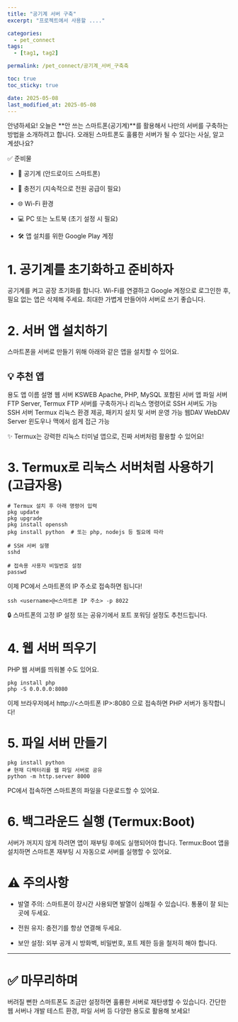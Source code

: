 ```yaml
---
title: "공기계 서버 구축"
excerpt: "프로젝트에서 사용할 ...."

categories:
  - pet_connect
tags:
  - [tag1, tag2]

permalink: /pet_connect/공기계_서버_구축축

toc: true
toc_sticky: true

date: 2025-05-08
last_modified_at: 2025-05-08
---
```


안녕하세요! 오늘은 **안 쓰는 스마트폰(공기계)**를 활용해서 나만의 서버를 구축하는 방법을 소개하려고 합니다. 오래된 스마트폰도 훌륭한 서버가 될 수 있다는 사실, 알고 계셨나요?

✅ 준비물
- 📱 공기계 (안드로이드 스마트폰)

- 🔌 충전기 (지속적으로 전원 공급이 필요)

- 🌐 Wi-Fi 환경

- 💻 PC 또는 노트북 (초기 설정 시 필요)

- 🛠 앱 설치를 위한 Google Play 계정

# 1. 공기계를 초기화하고 준비하자
공기계를 켜고 공장 초기화를 합니다.
Wi-Fi를 연결하고 Google 계정으로 로그인한 후, 필요 없는 앱은 삭제해 주세요. 최대한 가볍게 만들어야 서버로 쓰기 좋습니다.

# 2. 서버 앱 설치하기
스마트폰을 서버로 만들기 위해 아래와 같은 앱을 설치할 수 있어요.

## 💡 추천 앱
용도	앱 이름	설명
웹 서버	KSWEB	Apache, PHP, MySQL 포함된 서버 앱
파일 서버	FTP Server, Termux	FTP 서버를 구축하거나 리눅스 명령어로 SSH 서버도 가능
SSH 서버	Termux	리눅스 환경 제공, 패키지 설치 및 서버 운영 가능
웹DAV	WebDAV Server	윈도우나 맥에서 쉽게 접근 가능

✨ Termux는 강력한 리눅스 터미널 앱으로, 진짜 서버처럼 활용할 수 있어요!

# 3. Termux로 리눅스 서버처럼 사용하기 (고급자용)

```
# Termux 설치 후 아래 명령어 입력
pkg update
pkg upgrade
pkg install openssh
pkg install python  # 또는 php, nodejs 등 필요에 따라

# SSH 서버 실행
sshd

# 접속용 사용자 비밀번호 설정
passwd
```

이제 PC에서 스마트폰의 IP 주소로 접속하면 됩니다!

```
ssh <username>@<스마트폰 IP 주소> -p 8022
```
🔒 스마트폰의 고정 IP 설정 또는 공유기에서 포트 포워딩 설정도 추천드립니다.

# 4. 웹 서버 띄우기
PHP 웹 서버를 띄워볼 수도 있어요.

```
pkg install php
php -S 0.0.0.0:8080
```
이제 브라우저에서 http://<스마트폰 IP>:8080 으로 접속하면 PHP 서버가 동작합니다!

# 5. 파일 서버 만들기
```
pkg install python
# 현재 디렉터리를 웹 파일 서버로 공유
python -m http.server 8000
```
PC에서 접속하면 스마트폰의 파일을 다운로드할 수 있어요.

# 6. 백그라운드 실행 (Termux:Boot)
서버가 꺼지지 않게 하려면 앱이 재부팅 후에도 실행되어야 합니다. Termux:Boot 앱을 설치하면 스마트폰 재부팅 시 자동으로 서버를 실행할 수 있어요.

# ⚠️ 주의사항
- 발열 주의: 스마트폰이 장시간 사용되면 발열이 심해질 수 있습니다. 통풍이 잘 되는 곳에 두세요.

- 전원 유지: 충전기를 항상 연결해 두세요.

- 보안 설정: 외부 공개 시 방화벽, 비밀번호, 포트 제한 등을 철저히 해야 합니다.
---

# ✅ 마무리하며
버려질 뻔한 스마트폰도 조금만 설정하면 훌륭한 서버로 재탄생할 수 있습니다. 간단한 웹 서버나 개발 테스트 환경, 파일 서버 등 다양한 용도로 활용해 보세요!